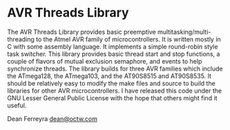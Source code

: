 AVR Threads Library
===================

The AVR Threads Library provides basic preemptive multitasking/multi-threading to the Atmel AVR family of microcontrollers. It is written mostly in C with some assembly language. It implements a simple round-robin style task switcher.
This library provides basic thread start and stop functions, a couple of flavors of mutual exclusion semaphore, and events to help synchronize threads.
The library builds for three AVR families which include the ATmega128, the ATmega103, and the AT90S8515 and AT90S8535. It should be relatively easy to modify the make files and source to build the libraries for other AVR microcontrollers.
I have released this code under the GNU Lesser General Public License with the hope that others might find it useful.

Dean Ferreyra <dean@octw.com>
